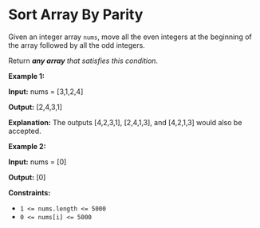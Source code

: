 # Sort Array By Parity

Given an integer array `nums`, move all the even integers at the beginning of the array followed by all the odd integers.

Return _**any array** that satisfies this condition_.

**Example 1:**

**Input:** nums = \[3,1,2,4\]

**Output:** \[2,4,3,1\]

**Explanation:** The outputs \[4,2,3,1\], \[2,4,1,3\], and \[4,2,1,3\] would also be accepted.

**Example 2:**

**Input:** nums = \[0\]

**Output:** \[0\]

**Constraints:**

-   `1 <= nums.length <= 5000`
-   `0 <= nums[i] <= 5000`